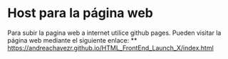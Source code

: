 # Host para la página web 
Para subir la pagina web a internet utilice github pages.
Pueden visitar la página web mediante el siguiente enlace:
** https://andreachavezr.github.io/HTML_FrontEnd_Launch_X/index.html
